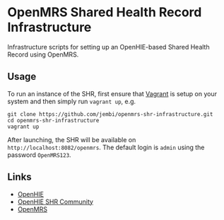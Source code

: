 OpenMRS Shared Health Record Infrastructure
===========================================

Infrastructure scripts for setting up an OpenHIE-based Shared Health Record using OpenMRS.

Usage
-----
To run an instance of the SHR, first ensure that [Vagrant](http://www.vagrantup.com/) is setup on your system and then simply run `vagrant up`, e.g.
```
git clone https://github.com/jembi/openmrs-shr-infrastructure.git
cd openmrs-shr-infrastructure
vagrant up
```
After launching, the SHR will be available on `http://localhost:8082/openmrs`. The default login is `admin` using the password `OpenMRS123`.

Links
-----

* [OpenHIE](http://ohie.org)
* [OpenHIE SHR Community](https://wiki.ohie.org/display/SUB/Shared+Health+Record+Community)
* [OpenMRS](http://openmrs.org)
